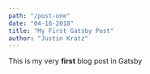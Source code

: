 ```yaml
---
path: "/post-one"
date: "04-16-2018"
title: "My First Gatsby Post"
author: "Justin Kratz"
---
```


This is my very **first** blog post in Gatsby